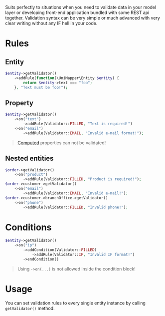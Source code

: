 Suits perfectly to situations when you need to validate data in your model layer or developing front-end application bundled with some REST api together. Validation syntax can be very simple or much advanced with very clear writing without any IF hell in your code.

# Rules

## Entity
```php
$entity->getValidator()
    ->addRule(function(\UniMapper\Entity $entity) {
        return $entity->text === "foo";
    }, "Text must be foo!");
```

## Property
```php
$entity->getValidator()
    ->on("text")
        ->addRule(Validator::FILLED, "Text is required!")
    ->on("email")
        ->addRule(Validator::EMAIL, "Invalid e-mail format!");
```

> [Computed](entity#computed) properties can not be validated!

## Nested entities
```php
$order->getValidator()
    ->on("product")
        ->addRule(Validator::FILLED, "Product is required!");
$order->customer->getValidator()
    ->on("email")
        ->addRule(Validator::EMAIL, "Invalid e-mail!");
$order->customer->branchOffice->getValidator()
    ->on("phone")
        ->addRule(Validator::FILLED, "Invalid phone!");
```

# Conditions
```php
$entity->getValidator()
    ->on("ip")
        ->addCondition(Validator::FILLED)
            ->addRule(Validator::IP, "Invalid IP format!")
        ->endCondition()
```

> Using `->on(...)` is not allowed inside the condition block!

# Usage
You can set validation rules to every single entity instance by calling `getValidator()` method.